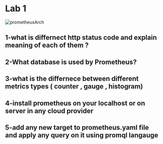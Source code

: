 # Lab 1
![prometheusArch](https://user-images.githubusercontent.com/28235504/229347919-ef4c5b9b-e6cf-4894-b9c2-fcd7d0ea68d0.png)

## 1-what is differnect http status code and explain meaning of each of them ?
 
## 2-What database is used by Prometheus?
 
##  3-what is the differnece between different metrics types ( counter , gauge , histogram)
 
## 4-install prometheus on your localhost or on server in any cloud provider 
 
## 5-add any new target to prometheus.yaml file and apply any query on it using promql langauge 
 
